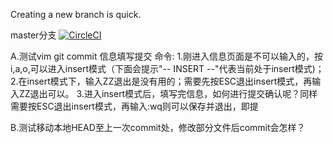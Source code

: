 Creating a new branch is quick.

master分支 [![CircleCI](https://circleci.com/gh/cuixbo/GitDemo/tree/master.svg?style=svg)](https://circleci.com/gh/cuixbo/GitDemo/tree/master)

A.测试vim git commit 信息填写提交 命令:
    1.刚进入信息页面是不可以输入的，按i,a,o,可以进入insert模式（下面会提示"-- INSERT --"代表当前处于insert模式)；
    2.在insert模式下，输入ZZ退出是没有用的；需要先按ESC退出insert模式，再输入ZZ退出可以。
    3.进入insert模式后，填写完信息，如何进行提交确认呢？同样需要按ESC退出insert模式，再输入:wq则可以保存并退出，即提

B.测试移动本地HEAD至上一次commit处，修改部分文件后commit会怎样？